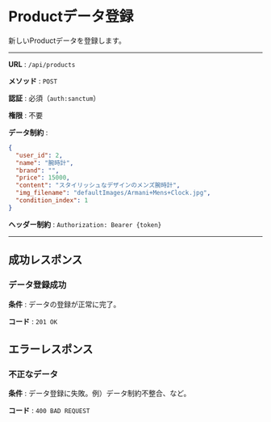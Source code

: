 # Productデータ登録

新しいProductデータを登録します。

---

**URL** : `/api/products`

**メソッド** : `POST`

**認証** : 必須（`auth:sanctum`）

**権限** : 不要

**データ制約** :

```json
{
  "user_id": 2,
  "name": "腕時計",
  "brand": "",
  "price": 15000,
  "content": "スタイリッシュなデザインのメンズ腕時計",
  "img_filename": "defaultImages/Armani+Mens+Clock.jpg",
  "condition_index": 1
}

```

**ヘッダー制約** : `Authorization: Bearer {token}`  

---

## 成功レスポンス

### データ登録成功

**条件** : データの登録が正常に完了。

**コード** : `201 OK`

## エラーレスポンス

### 不正なデータ

**条件** : データ登録に失敗。例）データ制約不整合、など。

**コード** : `400 BAD REQUEST`
